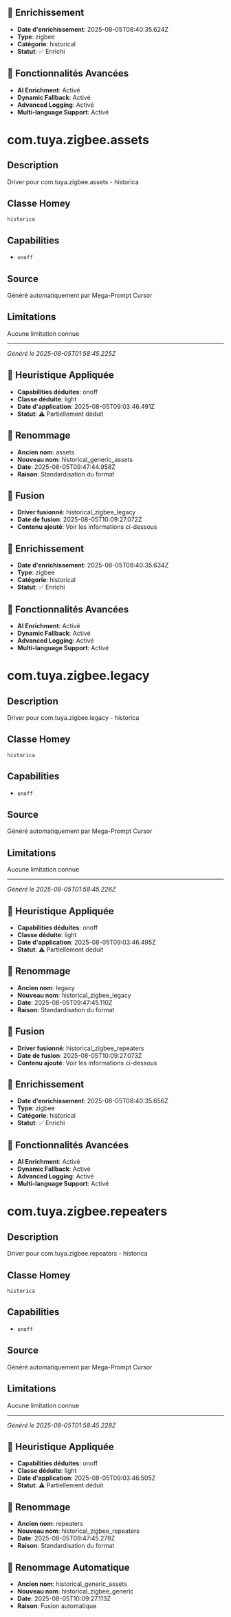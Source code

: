 
## 🔧 Enrichissement
- **Date d'enrichissement**: 2025-08-05T08:40:35.624Z
- **Type**: zigbee
- **Catégorie**: historical
- **Statut**: ✅ Enrichi

## 🚀 Fonctionnalités Avancées
- **AI Enrichment**: Activé
- **Dynamic Fallback**: Activé
- **Advanced Logging**: Activé
- **Multi-language Support**: Activé

# com.tuya.zigbee.assets

## Description
Driver pour com.tuya.zigbee.assets - historica

## Classe Homey
`historica`

## Capabilities
- `onoff`

## Source
Généré automatiquement par Mega-Prompt Cursor

## Limitations
Aucune limitation connue

---
*Généré le 2025-08-05T01:58:45.225Z*

## 🧠 Heuristique Appliquée
- **Capabilities déduites**: onoff
- **Classe déduite**: light
- **Date d'application**: 2025-08-05T09:03:46.491Z
- **Statut**: ⚠️ Partiellement déduit

## 🔄 Renommage
- **Ancien nom**: assets
- **Nouveau nom**: historical_generic_assets
- **Date**: 2025-08-05T09:47:44.958Z
- **Raison**: Standardisation du format

## 🔄 Fusion
- **Driver fusionné**: historical_zigbee_legacy
- **Date de fusion**: 2025-08-05T10:09:27.072Z
- **Contenu ajouté**: Voir les informations ci-dessous


## 🔧 Enrichissement
- **Date d'enrichissement**: 2025-08-05T08:40:35.634Z
- **Type**: zigbee
- **Catégorie**: historical
- **Statut**: ✅ Enrichi

## 🚀 Fonctionnalités Avancées
- **AI Enrichment**: Activé
- **Dynamic Fallback**: Activé
- **Advanced Logging**: Activé
- **Multi-language Support**: Activé

# com.tuya.zigbee.legacy

## Description
Driver pour com.tuya.zigbee.legacy - historica

## Classe Homey
`historica`

## Capabilities
- `onoff`

## Source
Généré automatiquement par Mega-Prompt Cursor

## Limitations
Aucune limitation connue

---
*Généré le 2025-08-05T01:58:45.226Z*

## 🧠 Heuristique Appliquée
- **Capabilities déduites**: onoff
- **Classe déduite**: light
- **Date d'application**: 2025-08-05T09:03:46.495Z
- **Statut**: ⚠️ Partiellement déduit

## 🔄 Renommage
- **Ancien nom**: legacy
- **Nouveau nom**: historical_zigbee_legacy
- **Date**: 2025-08-05T09:47:45.110Z
- **Raison**: Standardisation du format


## 🔄 Fusion
- **Driver fusionné**: historical_zigbee_repeaters
- **Date de fusion**: 2025-08-05T10:09:27.073Z
- **Contenu ajouté**: Voir les informations ci-dessous


## 🔧 Enrichissement
- **Date d'enrichissement**: 2025-08-05T08:40:35.656Z
- **Type**: zigbee
- **Catégorie**: historical
- **Statut**: ✅ Enrichi

## 🚀 Fonctionnalités Avancées
- **AI Enrichment**: Activé
- **Dynamic Fallback**: Activé
- **Advanced Logging**: Activé
- **Multi-language Support**: Activé

# com.tuya.zigbee.repeaters

## Description
Driver pour com.tuya.zigbee.repeaters - historica

## Classe Homey
`historica`

## Capabilities
- `onoff`

## Source
Généré automatiquement par Mega-Prompt Cursor

## Limitations
Aucune limitation connue

---
*Généré le 2025-08-05T01:58:45.228Z*

## 🧠 Heuristique Appliquée
- **Capabilities déduites**: onoff
- **Classe déduite**: light
- **Date d'application**: 2025-08-05T09:03:46.505Z
- **Statut**: ⚠️ Partiellement déduit

## 🔄 Renommage
- **Ancien nom**: repeaters
- **Nouveau nom**: historical_zigbee_repeaters
- **Date**: 2025-08-05T09:47:45.279Z
- **Raison**: Standardisation du format


## 🔄 Renommage Automatique
- **Ancien nom**: historical_generic_assets
- **Nouveau nom**: historical_zigbee_generic
- **Date**: 2025-08-05T10:09:27.113Z
- **Raison**: Fusion automatique
